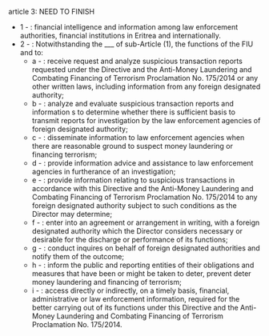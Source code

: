 article 3: NEED TO FINISH

<ul>
			<li>1 - : financial intelligence and information among law enforcement authorities, financial institutions in Eritrea and internationally.<ul>
			</ul></li>			<li>2 - : Notwithstanding the ___ of sub-Article (1), the functions of the FIU and to:<ul>
						<li>a - : receive request and analyze suspicious transaction reports requested under the Directive and the Anti-Money Laundering and Combating Financing of Terrorism Proclamation No. 175&#x2F;2014 or any other written laws, including information from any foreign designated authority;<ul>
						</ul></li>						<li>b - : analyze and evaluate suspicious transaction reports and information s to determine whether there is sufficient basis to transmit reports for investigation by the law enforcement agencies of foreign designated authority;<ul>
						</ul></li>						<li>c - : disseminate information to law enforcement agencies when there are reasonable ground to suspect money laundering or financing terrorism;<ul>
						</ul></li>						<li>d - : provide information advice and assistance to law enforcement agencies in furtherance of an investigation;<ul>
						</ul></li>						<li>e - : provide information relating to suspicious transactions in accordance with this Directive and the Anti-Money Laundering and Combating Financing of Terrorism Proclamation No. 175&#x2F;2014 to any foreign designated authority subject to such conditions as the Director may determine;<ul>
						</ul></li>						<li>f - : enter into an agreement or arrangement in writing, with a foreign designated authority which the Director considers necessary or desirable for the discharge or performance of its functions;<ul>
						</ul></li>						<li>g - : conduct inquires on behalf of foreign designated authorities and notify them of the outcome;<ul>
						</ul></li>						<li>h - : inform the public and reporting entities of their obligations and measures that have been or might be taken to deter, prevent deter money laundering and financing of terrorism;<ul>
						</ul></li>						<li>i - : access directly or indirectly, on a timely basis, financial, administrative or law enforcement information, required for the better carrying out of its functions under this Directive and the Anti-Money Laundering and Combating Financing of Terrorism Proclamation No. 175&#x2F;2014.<ul>
						</ul></li>			</ul></li></ul>